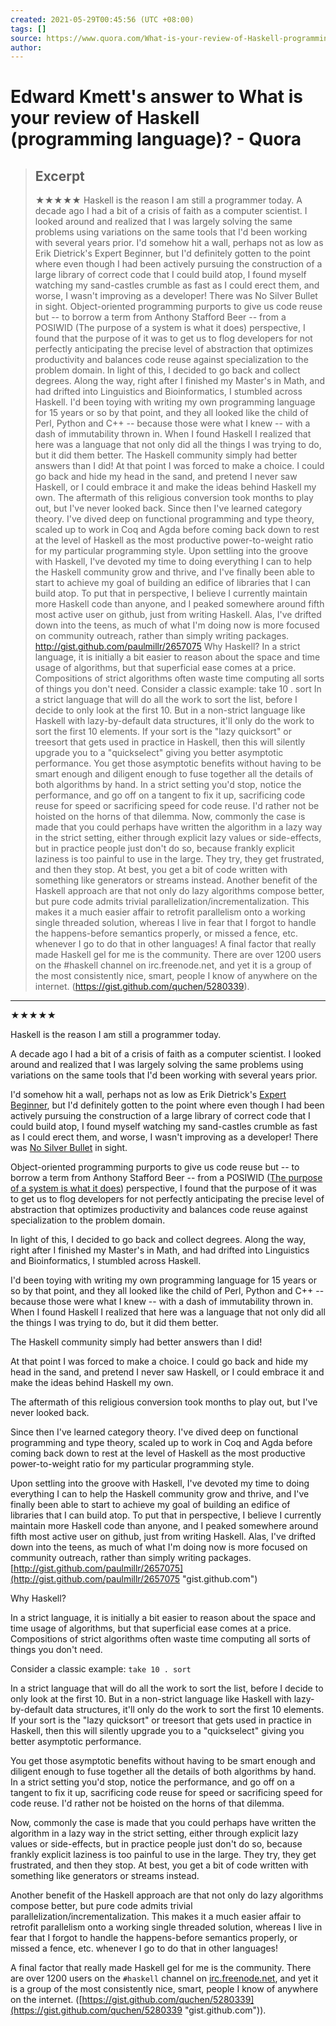```yaml
---
created: 2021-05-29T00:45:56 (UTC +08:00)
tags: []
source: https://www.quora.com/What-is-your-review-of-Haskell-programming-language/review/Edward-Kmett
author: 
---
```


# Edward Kmett's answer to What is your review of Haskell (programming language)? - Quora

> ## Excerpt
> ★★★★★ Haskell is the reason I am still a programmer today. A decade ago I had a bit of a crisis of faith as a computer scientist. I looked around and realized that I was largely solving the same problems using variations on the same tools that I'd been working with several years prior. I'd somehow hit a wall, perhaps not as low as Erik Dietrick's Expert Beginner, but I'd definitely gotten to the point where even though I had been actively pursuing the construction of a large library of correct code that I could build atop, I found myself watching my sand-castles crumble as fast as I could erect them, and worse, I wasn't improving as a developer! There was No Silver Bullet in sight.  Object-oriented programming purports to give us code reuse but -- to borrow a term from Anthony Stafford Beer -- from a POSIWID (The purpose of a system is what it does) perspective, I found that the purpose of it was to get us to flog developers for not perfectly anticipating the precise level of abstraction that optimizes productivity and balances code reuse against specialization to the problem domain. In light of this, I decided to go back and collect degrees. Along the way, right after I finished my Master's in Math, and had drifted into Linguistics and Bioinformatics, I stumbled across Haskell. I'd been toying with writing my own programming language for 15 years or so by that point, and they all looked like the child of Perl, Python and C++ --  because those were what I knew -- with a dash of immutability thrown in. When I found Haskell I realized that here was a language that not only did all the things I was trying to do, but it did them better. The Haskell community simply had better answers than I did! At that point I was forced to make a choice. I could go back and hide my head in the sand, and pretend I never saw Haskell, or I could embrace it and make the ideas behind Haskell my own. The aftermath of this religious conversion took months to play out, but I've never looked back. Since then I've learned category theory. I've dived deep on functional programming and type theory, scaled up to work in Coq and Agda before coming back down to rest at the level of Haskell as the most productive power-to-weight ratio for my particular programming style.  Upon settling into the groove with Haskell, I've devoted my time to doing everything I can to help the Haskell community grow and thrive, and I've finally been able to start to achieve my goal of building an edifice of libraries that I can build atop. To put that in perspective, I believe I currently maintain more Haskell code than anyone, and I peaked somewhere around fifth most active user on github, just from writing Haskell. Alas, I've drifted down into the teens, as much of what I'm doing now is more focused on community outreach,  rather than simply writing packages. http://gist.github.com/paulmillr/2657075  Why Haskell? In a strict language, it is initially a bit easier to reason about the space and time usage of algorithms, but that superficial ease comes at a price. Compositions of strict algorithms often waste time computing all sorts of things you don't need. Consider a classic example: take 10 . sort In a strict language that will do all the work to sort the list, before I decide to only look at the first 10. But in a non-strict language like Haskell with lazy-by-default data structures, it'll only do the work to sort the first 10 elements. If your sort is the "lazy quicksort" or treesort that gets used in practice in Haskell, then this will silently upgrade you to a "quickselect" giving you better asymptotic performance. You get those asymptotic benefits without having to be smart enough and diligent enough to fuse together all the details of both algorithms by hand. In a strict setting you'd stop, notice the performance, and go off on a tangent to fix it up, sacrificing code reuse for speed or sacrificing speed for code reuse. I'd rather not be hoisted on the horns of that dilemma. Now, commonly the case is made that you could perhaps have written the algorithm in a lazy way in the strict setting, either through explicit lazy values or side-effects, but in practice people just don't do so, because frankly explicit laziness is too painful to use in the large. They try, they get frustrated, and then they stop. At best, you get a bit of code written with something like generators or streams instead. Another benefit of the Haskell approach are that not only do lazy algorithms compose better, but pure code admits trivial parallelization/incrementalization. This makes it a much easier affair to retrofit parallelism onto a working single threaded solution, whereas I live in fear that I forgot to handle the happens-before semantics properly, or missed a fence, etc. whenever I go to do that in other languages! A final factor that really made Haskell gel for me is the community. There are over 1200 users on the #haskell channel on irc.freenode.net, and yet it is a group of the most consistently nice, smart, people I know of anywhere on the internet. (https://gist.github.com/quchen/5280339).

---
★★★★★

Haskell is the reason I am still a programmer today.

A decade ago I had a bit of a crisis of faith as a computer scientist. I looked around and realized that I was largely solving the same problems using variations on the same tools that I'd been working with several years prior.

I'd somehow hit a wall, perhaps not as low as Erik Dietrick's [Expert Beginner](http://www.daedtech.com/how-developers-stop-learning-rise-of-the-expert-beginner "www.daedtech.com"), but I'd definitely gotten to the point where even though I had been actively pursuing the construction of a large library of correct code that I could build atop, I found myself watching my sand-castles crumble as fast as I could erect them, and worse, I wasn't improving as a developer! There was [No Silver Bullet](http://en.wikipedia.org/wiki/No_Silver_Bullet "en.wikipedia.org") in sight.

Object-oriented programming purports to give us code reuse but -- to borrow a term from Anthony Stafford Beer -- from a POSIWID ([The purpose of a system is what it does](http://en.wikipedia.org/wiki/The_purpose_of_a_system_is_what_it_does "en.wikipedia.org")) perspective, I found that the purpose of it was to get us to flog developers for not perfectly anticipating the precise level of abstraction that optimizes productivity and balances code reuse against specialization to the problem domain.

In light of this, I decided to go back and collect degrees. Along the way, right after I finished my Master's in Math, and had drifted into Linguistics and Bioinformatics, I stumbled across Haskell.

I'd been toying with writing my own programming language for 15 years or so by that point, and they all looked like the child of Perl, Python and C++ -- because those were what I knew -- with a dash of immutability thrown in. When I found Haskell I realized that here was a language that not only did all the things I was trying to do, but it did them better.

The Haskell community simply had better answers than I did!

At that point I was forced to make a choice. I could go back and hide my head in the sand, and pretend I never saw Haskell, or I could embrace it and make the ideas behind Haskell my own.

The aftermath of this religious conversion took months to play out, but I've never looked back.

Since then I've learned category theory. I've dived deep on functional programming and type theory, scaled up to work in Coq and Agda before coming back down to rest at the level of Haskell as the most productive power-to-weight ratio for my particular programming style.

Upon settling into the groove with Haskell, I've devoted my time to doing everything I can to help the Haskell community grow and thrive, and I've finally been able to start to achieve my goal of building an edifice of libraries that I can build atop. To put that in perspective, I believe I currently maintain more Haskell code than anyone, and I peaked somewhere around fifth most active user on github, just from writing Haskell. Alas, I've drifted down into the teens, as much of what I'm doing now is more focused on community outreach, rather than simply writing packages. [http://gist.github.com/paulmillr/2657075](http://gist.github.com/paulmillr/2657075 "gist.github.com")

Why Haskell?

In a strict language, it is initially a bit easier to reason about the space and time usage of algorithms, but that superficial ease comes at a price. Compositions of strict algorithms often waste time computing all sorts of things you don't need.

Consider a classic example: `take 10 . sort`

In a strict language that will do all the work to sort the list, before I decide to only look at the first 10. But in a non-strict language like Haskell with lazy-by-default data structures, it'll only do the work to sort the first 10 elements. If your sort is the "lazy quicksort" or treesort that gets used in practice in Haskell, then this will silently upgrade you to a "quickselect" giving you better asymptotic performance.

You get those asymptotic benefits without having to be smart enough and diligent enough to fuse together all the details of both algorithms by hand. In a strict setting you'd stop, notice the performance, and go off on a tangent to fix it up, sacrificing code reuse for speed or sacrificing speed for code reuse. I'd rather not be hoisted on the horns of that dilemma.

Now, commonly the case is made that you could perhaps have written the algorithm in a lazy way in the strict setting, either through explicit lazy values or side-effects, but in practice people just don't do so, because frankly explicit laziness is too painful to use in the large. They try, they get frustrated, and then they stop. At best, you get a bit of code written with something like generators or streams instead.

Another benefit of the Haskell approach are that not only do lazy algorithms compose better, but pure code admits trivial parallelization/incrementalization. This makes it a much easier affair to retrofit parallelism onto a working single threaded solution, whereas I live in fear that I forgot to handle the happens-before semantics properly, or missed a fence, etc. whenever I go to do that in other languages!

A final factor that really made Haskell gel for me is the community. There are over 1200 users on the `#haskell` channel on [irc.freenode.net](http://irc.freenode.net/ "irc.freenode.net"), and yet it is a group of the most consistently nice, smart, people I know of anywhere on the internet. ([https://gist.github.com/quchen/5280339](https://gist.github.com/quchen/5280339 "gist.github.com")).
